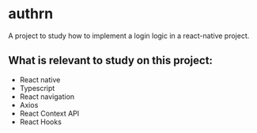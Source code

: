 # authrn
A project to study how to implement a login logic in a react-native project.

## What is relevant to study on this project:
- React native
- Typescript
- React navigation
- Axios
- React Context API
- React Hooks
